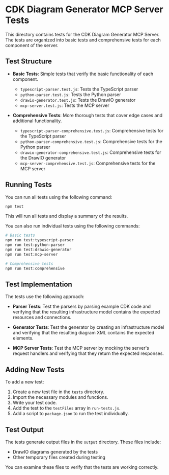 # CDK Diagram Generator MCP Server Tests

This directory contains tests for the CDK Diagram Generator MCP Server. The tests are organized into basic tests and comprehensive tests for each component of the server.

## Test Structure

- **Basic Tests**: Simple tests that verify the basic functionality of each component.
  - `typescript-parser.test.js`: Tests the TypeScript parser
  - `python-parser.test.js`: Tests the Python parser
  - `drawio-generator.test.js`: Tests the DrawIO generator
  - `mcp-server.test.js`: Tests the MCP server

- **Comprehensive Tests**: More thorough tests that cover edge cases and additional functionality.
  - `typescript-parser-comprehensive.test.js`: Comprehensive tests for the TypeScript parser
  - `python-parser-comprehensive.test.js`: Comprehensive tests for the Python parser
  - `drawio-generator-comprehensive.test.js`: Comprehensive tests for the DrawIO generator
  - `mcp-server-comprehensive.test.js`: Comprehensive tests for the MCP server

## Running Tests

You can run all tests using the following command:

```bash
npm test
```

This will run all tests and display a summary of the results.

You can also run individual tests using the following commands:

```bash
# Basic tests
npm run test:typescript-parser
npm run test:python-parser
npm run test:drawio-generator
npm run test:mcp-server

# Comprehensive tests
npm run test:comprehensive
```

## Test Implementation

The tests use the following approach:

- **Parser Tests**: Test the parsers by parsing example CDK code and verifying that the resulting infrastructure model contains the expected resources and connections.

- **Generator Tests**: Test the generator by creating an infrastructure model and verifying that the resulting diagram XML contains the expected elements.

- **MCP Server Tests**: Test the MCP server by mocking the server's request handlers and verifying that they return the expected responses.

## Adding New Tests

To add a new test:

1. Create a new test file in the `tests` directory.
2. Import the necessary modules and functions.
3. Write your test code.
4. Add the test to the `testFiles` array in `run-tests.js`.
5. Add a script to `package.json` to run the test individually.

## Test Output

The tests generate output files in the `output` directory. These files include:

- DrawIO diagrams generated by the tests
- Other temporary files created during testing

You can examine these files to verify that the tests are working correctly.
